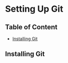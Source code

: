 # Setting Up Git

## Table of Content
<!-- vim-markdown-toc GFM -->

- [Installing Git](#installing-git)

<!-- vim-markdown-toc -->
## Installing Git
